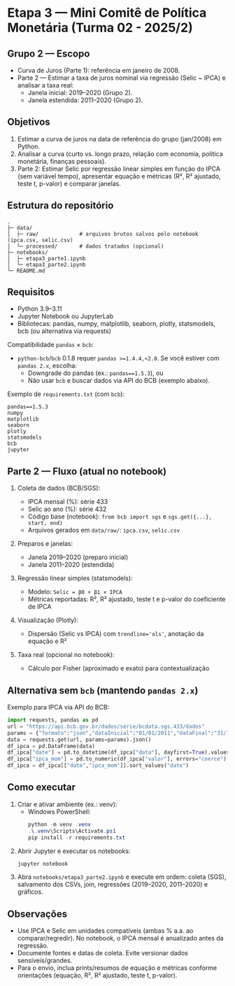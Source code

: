 # Etapa 3 — Mini Comitê de Política Monetária (Turma 02 - 2025/2)

## Grupo 2 — Escopo
- Curva de Juros (Parte 1): referência em janeiro de 2008.
- Parte 2 — Estimar a taxa de juros nominal via regressão (Selic ~ IPCA) e analisar a taxa real:
  - Janela inicial: 2019–2020 (Grupo 2).
  - Janela estendida: 2011–2020 (Grupo 2).

## Objetivos
1. Estimar a curva de juros na data de referência do grupo (jan/2008) em Python.
2. Analisar a curva (curto vs. longo prazo, relação com economia, política monetária, finanças pessoais).
3. Parte 2: Estimar Selic por regressão linear simples em função do IPCA (sem variável tempo), apresentar equação e métricas (R², R² ajustado, teste t, p-valor) e comparar janelas.

## Estrutura do repositório
```
.
├─ data/
│  ├─ raw/             # arquivos brutos salvos pelo notebook (ipca.csv, selic.csv)
│  └─ processed/       # dados tratados (opcional)
├─ notebooks/
│  ├─ etapa3_parte1.ipynb
│  └─ etapa3_parte2.ipynb
└─ README.md
```

## Requisitos
- Python 3.9–3.11
- Jupyter Notebook ou JupyterLab
- Bibliotecas: pandas, numpy, matplotlib, seaborn, plotly, statsmodels, bcb (ou alternativa via requests)

Compatibilidade `pandas` × `bcb`:
- `python-bcb`/`bcb` 0.1.8 requer `pandas >=1.4.4,<2.0`. Se você estiver com `pandas 2.x`, escolha:
  - Downgrade do pandas (ex.: `pandas==1.5.3`), ou
  - Não usar `bcb` e buscar dados via API do BCB (exemplo abaixo).

Exemplo de `requirements.txt` (com `bcb`):
```
pandas==1.5.3
numpy
matplotlib
seaborn
plotly
statsmodels
bcb
jupyter
```

## Parte 2 — Fluxo (atual no notebook)
1) Coleta de dados (BCB/SGS):
   - IPCA mensal (%): série 433
   - Selic ao ano (%): série 432
   - Código base (notebook): `from bcb import sgs` e `sgs.get({...}, start, end)`
   - Arquivos gerados em `data/raw/`: `ipca.csv`, `selic.csv`

2) Preparos e janelas:
   - Janela 2019–2020 (preparo inicial)
   - Janela 2011–2020 (estendida)

3) Regressão linear simples (statsmodels):
   - Modelo: `Selic = β0 + β1 × IPCA`
   - Métricas reportadas: R², R² ajustado, teste t e p-valor do coeficiente de IPCA

4) Visualização (Plotly):
   - Dispersão (Selic vs IPCA) com `trendline='ols'`, anotação da equação e R²

5) Taxa real (opcional no notebook):
   - Cálculo por Fisher (aproximado e exato) para contextualização

## Alternativa sem `bcb` (mantendo `pandas 2.x`)
Exemplo para IPCA via API do BCB:
```python
import requests, pandas as pd
url = "https://api.bcb.gov.br/dados/serie/bcdata.sgs.433/dados"
params = {"formato":"json","dataInicial":"01/01/2011","dataFinal":"31/12/2020"}
data = requests.get(url, params=params).json()
df_ipca = pd.DataFrame(data)
df_ipca["date"] = pd.to_datetime(df_ipca["data"], dayfirst=True).values.astype("datetime64[M]").astype("datetime64[ns]")
df_ipca["ipca_mom"] = pd.to_numeric(df_ipca["valor"], errors="coerce")
df_ipca = df_ipca[["date","ipca_mom"]].sort_values("date")
```

## Como executar
1. Criar e ativar ambiente (ex.: venv):
   - Windows PowerShell:
     ```powershell
     python -m venv .venv
     .\.venv\Scripts\Activate.ps1
     pip install -r requirements.txt
     ```
2. Abrir Jupyter e executar os notebooks:
   ```powershell
   jupyter notebook
   ```
3. Abra `notebooks/etapa3_parte2.ipynb` e execute em ordem: coleta (SGS), salvamento dos CSVs, join, regressões (2019–2020, 2011–2020) e gráficos.

## Observações
- Use IPCA e Selic em unidades compatíveis (ambas % a.a. ao comparar/regredir). No notebook, o IPCA mensal é anualizado antes da regressão.
- Documente fontes e datas de coleta. Evite versionar dados sensíveis/grandes.
- Para o envio, inclua prints/resumos de equação e métricas conforme orientações (equação, R², R² ajustado, teste t, p-valor).
